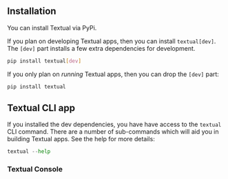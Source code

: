 ## Installation

You can install Textual via PyPi.

If you plan on developing Textual apps, then you can install `textual[dev]`. The `[dev]` part installs a few extra dependencies for development.

```bash
pip install textual[dev]
```

If you only plan on _running_ Textual apps, then you can drop the `[dev]` part:

```bash
pip install textual
```

## Textual CLI app

If you installed the dev dependencies, you have have access to the `textual` CLI command. There are a number of sub-commands which will aid you in building Textual apps. See the help for more details:

```python
textual --help
```

### Textual Console

